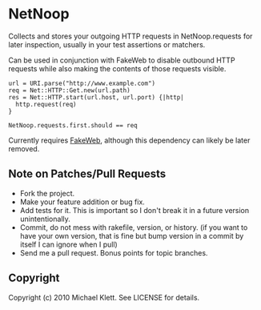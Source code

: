 # NetNoop

Collects and stores your outgoing HTTP requests in NetNoop.requests for later inspection, usually in your test assertions or matchers.

Can be used in conjunction with FakeWeb to disable outbound HTTP requests while also making the contents of those requests visible.

    url = URI.parse("http://www.example.com")
    req = Net::HTTP::Get.new(url.path)
    res = Net::HTTP.start(url.host, url.port) {|http|
      http.request(req)
    }

    NetNoop.requests.first.should == req

Currently requires [FakeWeb](http://github.com/chrisk/fakeweb/), although this dependency can likely be later removed.

## Note on Patches/Pull Requests
 
* Fork the project.
* Make your feature addition or bug fix.
* Add tests for it. This is important so I don't break it in a
  future version unintentionally.
* Commit, do not mess with rakefile, version, or history.
  (if you want to have your own version, that is fine but bump version in a commit by itself I can ignore when I pull)
* Send me a pull request. Bonus points for topic branches.

## Copyright

Copyright (c) 2010 Michael Klett. See LICENSE for details.
